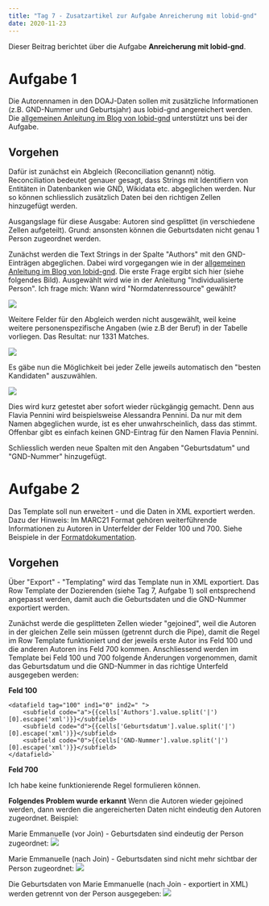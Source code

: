 ```yaml
---
title: "Tag 7 - Zusatzartikel zur Aufgabe Anreicherung mit lobid-gnd"
date: 2020-11-23
---
```


Dieser Beitrag berichtet über die Aufgabe **Anreicherung mit lobid-gnd**.

# Aufgabe 1

Die Autorennamen in den DOAJ-Daten sollen mit zusätzliche Informationen (z.B. GND-Nummer und Geburtsjahr) aus lobid-gnd angereichert werden. Die [allgemeinen Anleitung im Blog von lobid-gnd](https://blog.lobid.org/2018/08/27/openrefine.html) unterstützt uns bei der Aufgabe.

## Vorgehen

Dafür ist zunächst ein Abgleich (Reconciliation genannt) nötig. Reconciliation bedeutet genauer gesagt, dass Strings mit Identifiern von Entitäten in Datenbanken wie GND, Wikidata etc. abgeglichen werden. Nur so können schliesslich zusätzlich Daten bei den richtigen Zellen hinzugefügt werden.

Ausgangslage für diese Ausgabe: Autoren sind gesplittet (in verschiedene Zellen aufgeteilt). Grund: ansonsten können die Geburtsdaten nicht genau  1 Person zugeordnet werden.

Zunächst werden die Text Strings in der Spalte "Authors" mit den GND-Einträgen abgeglichen. Dabei wird vorgegangen wie in der [allgemeinen Anleitung im Blog von lobid-gnd](https://blog.lobid.org/2018/08/27/openrefine.html).
Die erste Frage ergibt sich hier (siehe folgendes Bild). Ausgewählt wird wie in der Anleitung "Individualisierte Person". Ich frage mich: Wann wird "Normdatenressource" gewählt?

![]({{site.baseurl}}/images/reconciliation1.jpg)

Weitere Felder für den Abgleich werden nicht ausgewählt, weil keine weitere personenspezifische Angaben (wie z.B der Beruf) in der Tabelle vorliegen.
Das Resultat: nur 1331 Matches.

![]({{site.baseurl}}/images/reconciliation2.jpg)

Es gäbe nun die Möglichkeit bei jeder Zelle jeweils automatisch den "besten Kandidaten" auszuwählen.


![]({{site.baseurl}}/images/reconciliation3.jpg)

Dies wird kurz getestet aber sofort wieder rückgängig gemacht. Denn aus Flavia Pennini  wird beispielsweise Alessandra Pennini. Da nur mit dem Namen abgeglichen wurde, ist es eher unwahrscheinlich, dass das stimmt. Offenbar gibt es einfach keinen GND-Eintrag für den Namen Flavia Pennini. 

Schliesslich werden neue Spalten mit den Angaben "Geburtsdatum" und "GND-Nummer" hinzugefügt.

# Aufgabe 2

Das Template soll nun erweitert - und die Daten in XML exportiert werden. Dazu der Hinweis: Im MARC21 Format gehören weiterführende Informationen zu Autoren in Unterfelder der Felder 100 und 700. Siehe Beispiele in der [Formatdokumentation](https://www.loc.gov/marc/bibliographic/concise/bd100.html).

## Vorgehen

Über "Export" - "Templating" wird das Template nun in XML exportiert. Das Row Template der Dozierenden (siehe Tag 7, Aufgabe 1) soll entsprechend angepasst werden, damit auch die Geburtsdaten und die GND-Nummer exportiert werden. 

Zunächst werde die gesplitteten Zellen wieder "gejoined", weil die Autoren in der gleichen Zelle sein müssen (getrennt durch die Pipe), damit die Regel im Row Template funktioniert und der jeweils erste Autor ins Feld 100 und die anderen Autoren ins Feld 700 kommen. Anschliessend werden im Template bei Feld 100 und 700 folgende Änderungen vorgenommen, damit das Geburtsdatum und die GND-Nummer in das richtige Unterfeld ausgegeben werden:

**Feld 100**

```
<datafield tag="100" ind1="0" ind2=" ">
    <subfield code="a">{{cells['Authors'].value.split('|')[0].escape('xml')}}</subfield>
    <subfield code="d">{{cells['Geburtsdatum'].value.split('|')[0].escape('xml')}}</subfield>
    <subfield code="0">{{cells['GND-Nummer'].value.split('|')[0].escape('xml')}}</subfield>
</datafield>`
```

**Feld 700**

Ich habe keine funktionierende Regel formulieren können.

**Folgendes Problem wurde erkannt**
Wenn die Autoren wieder gejoined werden, dann werden die angereicherten Daten nicht eindeutig den Autoren zugeordnet. Beispiel:

Marie Emmanuelle (vor Join) - Geburtsdaten sind eindeutig der Person zugeordnet:
![]({{site.baseurl}}/images/marie_1.jpg)

Marie Emmanuelle (nach Join) - Geburtsdaten sind nicht mehr sichtbar der Person zugeordnet:
![]({{site.baseurl}}/images/marie_2.jpg)

Die Geburtsdaten von Marie Emmanuelle (nach Join - exportiert in XML) werden getrennt von der Person ausgegeben:
![]({{site.baseurl}}/images/marie_3.jpg)












